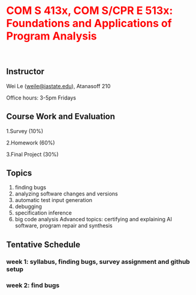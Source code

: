 &nbsp;

# <span style="color:red"> COM S 413x, COM S/CPR E 513x: Foundations and Applications of Program Analysis</span> #

&nbsp;

## Instructor ## 
Wei Le (weile@iastate.edu), Atanasoff 210

Office hours: 3-5pm Fridays


## Course Work and Evaluation ##

1.Survey (10%)

2.Homework (60%)  

3.Final Project (30%)

## Topics ##
1. finding bugs
2. analyzing software changes and versions
3. automatic test input generation
4. debugging
5. specification inference
6. big code analysis
Advanced topics: certifying and explaining AI software, program repair and synthesis

## Tentative Schedule ##

### week 1: syllabus, finding bugs, survey assignment and github setup

### week 2: find bugs
